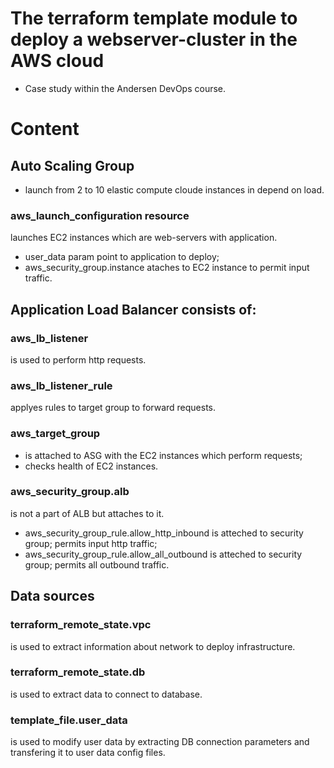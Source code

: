 # The terraform template module to deploy a webserver-cluster in the AWS cloud
* Case study within the Andersen DevOps course.

# Content

## Auto Scaling Group
* launch from 2 to 10 elastic compute cloude instances in depend on load.

### aws_launch_configuration resource
launches EC2 instances which are web-servers with application. 
* user_data param point to application to deploy;
* aws_security_group.instance ataches to EC2 instance to permit input traffic.

## Application Load Balancer consists of:
### aws_lb_listener
is used to perform http requests.

### aws_lb_listener_rule
applyes rules to target group to forward requests.

### aws_target_group 
* is attached to ASG with the EC2 instances which perform requests;
* checks health of EC2 instances.

### aws_security_group.alb
is not a part of ALB but attaches to it.
* aws_security_group_rule.allow_http_inbound is atteched to security group; permits input http traffic;
* aws_security_group_rule.allow_all_outbound is atteched to security group; permits all outbound traffic.

## Data sources
### terraform_remote_state.vpc
is used to extract information about network to deploy infrastructure.

### terraform_remote_state.db
is used to extract data to connect to database.

### template_file.user_data
is used to modify user data by extracting DB connection parameters and transfering it to user data config files.
